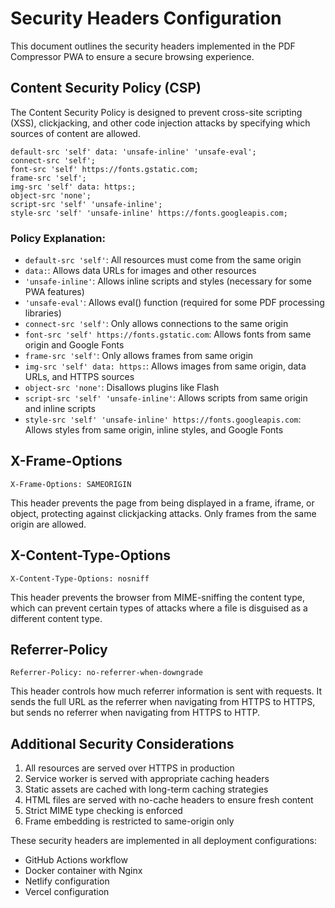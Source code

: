 # Security Headers Configuration

This document outlines the security headers implemented in the PDF Compressor PWA to ensure a secure browsing experience.

## Content Security Policy (CSP)

The Content Security Policy is designed to prevent cross-site scripting (XSS), clickjacking, and other code injection attacks by specifying which sources of content are allowed.

```
default-src 'self' data: 'unsafe-inline' 'unsafe-eval';
connect-src 'self';
font-src 'self' https://fonts.gstatic.com;
frame-src 'self';
img-src 'self' data: https:;
object-src 'none';
script-src 'self' 'unsafe-inline';
style-src 'self' 'unsafe-inline' https://fonts.googleapis.com;
```

### Policy Explanation:

- `default-src 'self'`: All resources must come from the same origin
- `data:`: Allows data URLs for images and other resources
- `'unsafe-inline'`: Allows inline scripts and styles (necessary for some PWA features)
- `'unsafe-eval'`: Allows eval() function (required for some PDF processing libraries)
- `connect-src 'self'`: Only allows connections to the same origin
- `font-src 'self' https://fonts.gstatic.com`: Allows fonts from same origin and Google Fonts
- `frame-src 'self'`: Only allows frames from same origin
- `img-src 'self' data: https:`: Allows images from same origin, data URLs, and HTTPS sources
- `object-src 'none'`: Disallows plugins like Flash
- `script-src 'self' 'unsafe-inline'`: Allows scripts from same origin and inline scripts
- `style-src 'self' 'unsafe-inline' https://fonts.googleapis.com`: Allows styles from same origin, inline styles, and Google Fonts

## X-Frame-Options

```
X-Frame-Options: SAMEORIGIN
```

This header prevents the page from being displayed in a frame, iframe, or object, protecting against clickjacking attacks. Only frames from the same origin are allowed.

## X-Content-Type-Options

```
X-Content-Type-Options: nosniff
```

This header prevents the browser from MIME-sniffing the content type, which can prevent certain types of attacks where a file is disguised as a different content type.

## Referrer-Policy

```
Referrer-Policy: no-referrer-when-downgrade
```

This header controls how much referrer information is sent with requests. It sends the full URL as the referrer when navigating from HTTPS to HTTPS, but sends no referrer when navigating from HTTPS to HTTP.

## Additional Security Considerations

1. All resources are served over HTTPS in production
2. Service worker is served with appropriate caching headers
3. Static assets are cached with long-term caching strategies
4. HTML files are served with no-cache headers to ensure fresh content
5. Strict MIME type checking is enforced
6. Frame embedding is restricted to same-origin only

These security headers are implemented in all deployment configurations:
- GitHub Actions workflow
- Docker container with Nginx
- Netlify configuration
- Vercel configuration